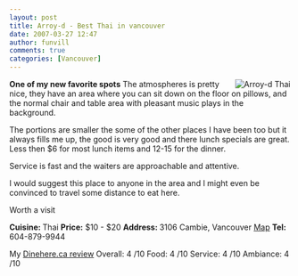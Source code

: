 ```yaml
---
layout: post
title: Arroy-d - Best Thai in vancouver
date: 2007-03-27 12:47
author: funvill
comments: true
categories: [Vancouver]
---
```

<a href="http://www.abluestar.com/blog/wp-content/uploads/2007/03/dsc00052.jpg" title="Arroy-d Thai"><img src="http://www.abluestar.com/blog/wp-content/uploads/2007/03/dsc00052.thumbnail.jpg" alt="Arroy-d Thai" align="right" /></a><strong>One of my new favorite spots</strong>
The atmospheres is pretty nice, they have an area where you can sit down on the floor on pillows, and the normal chair and table area with pleasant music plays in the background.

The portions are smaller the some of the other places I have been too but it always fills me up, the good is very good and there lunch specials are great. Less then $6 for most lunch items and 12-15 for the dinner.

Service is fast and the waiters are approachable and attentive.

I would suggest this place to anyone in the area and I might even be convinced to travel some distance to eat here.

Worth a visit

<strong>Cuisine: </strong>Thai
<strong> Price:</strong> $10 - $20
<strong>Address: </strong>3106 Cambie, Vancouver <a href="http://maps.google.com/maps?q=3106+Cambie,+Vancouver,+BC&amp;iwloc=A&amp;hl=en" target="_blank">Map</a>
<strong> Tel:</strong> 604-879-9944

My <a href="http://www.dinehere.ca/restaurant.asp?r=759">Dinehere.ca review</a>
Overall: 4 /10
Food: 4 /10
Service: 4 /10
Ambiance: 4 /10
